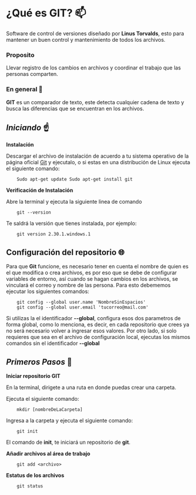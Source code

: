 # ¿Qué es GIT? :mailbox:
Software de control de versiones diseñado por **Linus Torvalds**, esto para mantener un buen control y mantenimiento de todos los archivos.

### **Proposito**
Llevar registro de los cambios en archivos y coordinar el trabajo que las personas comparten.

### **En general** :mag_right:
**GIT** es un comparador de texto, este detecta cualquier cadena de texto y busca las diferencias que se encuentran en los archivos.


## _**Iniciando**_ :point_up:
**Instalación**

Descargar el archivo de instalación de acuerdo a tu sistema operativo de la página oficial [Git](https://git-scm.com/) y ejecutalo, o si estas en una distribución de Linux ejecuta el siguiente comando:

```
    Sudo apt-get update Sudo apt-get install git
```

**Verificación de Instalación**

Abre la terminal y ejecuta la siguiente linea de comando

```
    git --version
```

Te saldrá la versión que tienes instalada, por ejemplo:
```
    git version 2.30.1.windows.1
```

## **Configuración del repositorio** :globe_with_meridians:

Para que **Git** funcione, es necesario tener en cuenta el nombre de quien es el que modifica o crea archivos, es por eso que se debe de configurar variables de entorno, así cuando se hagan cambios en los archivos, se vinculará el correo y nombre de las persona. Para esto debememos ejecutar los siguientes comandos:

```
    git config --global user.name 'NombreSinEspacios'
    git config --global user.email 'tucorreo@mail.com'
```

Si utilizas la el identificador **--global**, configura esos dos parametros de forma global, como lo menciona, es decir, en cada repositorio que crees ya no será necesario volver a ingresar esos valores. Por otro lado, si solo requieres que sea en el archivo de configuración local, ejecutas los mismos comandos sin el identificador **--global**

## _**Primeros Pasos**_ :walking:

**Iniciar repositorio GIT**

En la terminal, dirigete a una ruta en donde puedas crear una carpeta.

Ejecuta el siguiente comando:
```
    mkdir [nombreDeLaCarpeta]
```
Ingresa a la carpeta y ejecuta el siguiente comando:
```
    git init
```
El comando de **init**, te iniciará un repositorio de **git**.

**Añadir archivos al área de trabajo**

```
    git add <archivo>
```
**Estatus de los archivos**
```
    git status
```